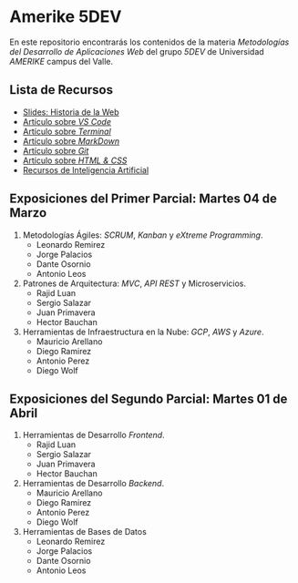 # Amerike 5DEV

En este repositorio encontrarás los contenidos de la materia _Metodologías del Desarrollo de Aplicaciones Web_ del grupo _5DEV_ de Universidad _AMERIKE_ campus del Valle.

## Lista de Recursos

- [Slides: Historia de la Web](https://www.figma.com/proto/e84kwrOJGKdVQ1XC13z45E/Historia-de-la-Web?node-id=2-2)
- [Artículo sobre _VS Code_](https://jonmircha.com/vscode)
- [Artículo sobre _Terminal_](https://jonmircha.com/terminal)
- [Artículo sobre _MarkDown_](https://jonmircha.com/markdown)
- [Artículo sobre _Git_](https://jonmircha.com/git)
- [Artículo sobre _HTML & CSS_](https://jonmircha.com/html)
- [Recursos de Inteligencia Artificial](./mds/IA.md)

## Exposiciones del Primer Parcial: Martes 04 de Marzo

1. Metodologías Ágiles: _SCRUM_, _Kanban_ y _eXtreme Programming_.
   - Leonardo Remirez
   - Jorge Palacios
   - Dante Osornio
   - Antonio Leos
1. Patrones de Arquitectura: _MVC_, _API REST_ y Microservicios.
   - Rajid Luan
   - Sergio Salazar
   - Juan Primavera
   - Hector Bauchan
1. Herramientas de Infraestructura en la Nube: _GCP_, _AWS_ y _Azure_.
   - Mauricio Arellano
   - Diego Ramirez
   - Antonio Perez
   - Diego Wolf

## Exposiciones del Segundo Parcial: Martes 01 de Abril

1. Herramientas de Desarrollo _Frontend_.
   - Rajid Luan
   - Sergio Salazar
   - Juan Primavera
   - Hector Bauchan
1. Herramientas de Desarrollo _Backend_.
   - Mauricio Arellano
   - Diego Ramirez
   - Antonio Perez
   - Diego Wolf
1. Herramientas de Bases de Datos
   - Leonardo Remirez
   - Jorge Palacios
   - Dante Osornio
   - Antonio Leos

